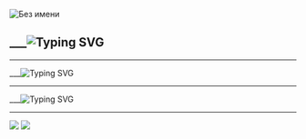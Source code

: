 

![Без имени](https://user-images.githubusercontent.com/116648428/198315226-8e8b9b73-e644-4b0a-acf3-d48755601465.jpg)

## ___![Typing SVG](https://readme-typing-svg.herokuapp.com?color=%2336BCF7&lines=About+me)
___


___![Typing SVG](https://readme-typing-svg.herokuapp.com?color=%2336BCF7&lines=I'am+Beginner+programmer)
___


___![Typing SVG](https://readme-typing-svg.herokuapp.com?color=%2336BCF7&lines=Tehnologies+that+I+use)
___

<img src="https://img.shields.io/badge/HTML-black?style=for-the-badge&logo=html5&logoColor=red"/> <img src="https://img.shields.io/badge/Css-black?style=for-the-badge&logo=css3&logoColor=blue"/>



